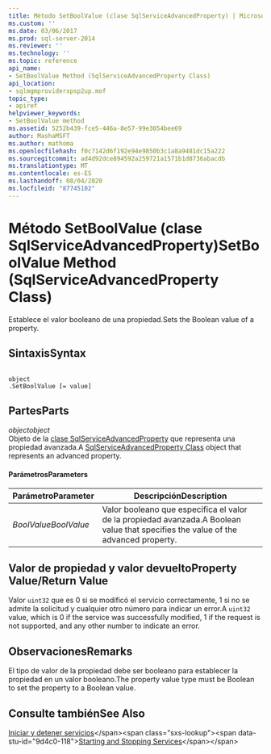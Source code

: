 ```yaml
---
title: Método SetBoolValue (clase SqlServiceAdvancedProperty) | Microsoft Docs
ms.custom: ''
ms.date: 03/06/2017
ms.prod: sql-server-2014
ms.reviewer: ''
ms.technology: ''
ms.topic: reference
api_name:
- SetBoolValue Method (SqlServiceAdvancedProperty Class)
api_location:
- sqlmgmproviderxpsp2up.mof
topic_type:
- apiref
helpviewer_keywords:
- SetBoolValue method
ms.assetid: 5252b439-fce5-446a-8e57-99e3054bee69
author: MashaMSFT
ms.author: mathoma
ms.openlocfilehash: f0c7142d6f192e94e9850b3c1a8a9481dc15a222
ms.sourcegitcommit: ad4d92dce894592a259721a1571b1d8736abacdb
ms.translationtype: MT
ms.contentlocale: es-ES
ms.lasthandoff: 08/04/2020
ms.locfileid: "87745102"
---
```

# <a name="setboolvalue-method-sqlserviceadvancedproperty-class"></a><span data-ttu-id="9d4c0-102">Método SetBoolValue (clase SqlServiceAdvancedProperty)</span><span class="sxs-lookup"><span data-stu-id="9d4c0-102">SetBoolValue Method (SqlServiceAdvancedProperty Class)</span></span>
  <span data-ttu-id="9d4c0-103">Establece el valor booleano de una propiedad.</span><span class="sxs-lookup"><span data-stu-id="9d4c0-103">Sets the Boolean value of a property.</span></span>  
  
## <a name="syntax"></a><span data-ttu-id="9d4c0-104">Sintaxis</span><span class="sxs-lookup"><span data-stu-id="9d4c0-104">Syntax</span></span>  
  
```  
  
object  
.SetBoolValue [= value]  
```  
  
## <a name="parts"></a><span data-ttu-id="9d4c0-105">Partes</span><span class="sxs-lookup"><span data-stu-id="9d4c0-105">Parts</span></span>  
 <span data-ttu-id="9d4c0-106">*object*</span><span class="sxs-lookup"><span data-stu-id="9d4c0-106">*object*</span></span>  
 <span data-ttu-id="9d4c0-107">Objeto de la [clase SqlServiceAdvancedProperty](../wmi-provider-configuration-classes/sqlserviceadvancedproperty-class/sqlserviceadvancedproperty-class.md) que representa una propiedad avanzada.</span><span class="sxs-lookup"><span data-stu-id="9d4c0-107">A [SqlServiceAdvancedProperty Class](../wmi-provider-configuration-classes/sqlserviceadvancedproperty-class/sqlserviceadvancedproperty-class.md) object that represents an advanced property.</span></span>  
  
#### <a name="parameters"></a><span data-ttu-id="9d4c0-108">Parámetros</span><span class="sxs-lookup"><span data-stu-id="9d4c0-108">Parameters</span></span>  
  
|<span data-ttu-id="9d4c0-109">Parámetro</span><span class="sxs-lookup"><span data-stu-id="9d4c0-109">Parameter</span></span>|<span data-ttu-id="9d4c0-110">Descripción</span><span class="sxs-lookup"><span data-stu-id="9d4c0-110">Description</span></span>|  
|---------------|-----------------|  
|<span data-ttu-id="9d4c0-111">*BoolValue*</span><span class="sxs-lookup"><span data-stu-id="9d4c0-111">*BoolValue*</span></span>|<span data-ttu-id="9d4c0-112">Valor booleano que especifica el valor de la propiedad avanzada.</span><span class="sxs-lookup"><span data-stu-id="9d4c0-112">A Boolean value that specifies the value of the advanced property.</span></span>|  
  
## <a name="property-valuereturn-value"></a><span data-ttu-id="9d4c0-113">Valor de propiedad y valor devuelto</span><span class="sxs-lookup"><span data-stu-id="9d4c0-113">Property Value/Return Value</span></span>  
 <span data-ttu-id="9d4c0-114">Valor `uint32` que es 0 si se modificó el servicio correctamente, 1 si no se admite la solicitud y cualquier otro número para indicar un error.</span><span class="sxs-lookup"><span data-stu-id="9d4c0-114">A `uint32` value, which is 0 if the service was successfully modified, 1 if the request is not supported, and any other number to indicate an error.</span></span>  
  
## <a name="remarks"></a><span data-ttu-id="9d4c0-115">Observaciones</span><span class="sxs-lookup"><span data-stu-id="9d4c0-115">Remarks</span></span>  
 <span data-ttu-id="9d4c0-116">El tipo de valor de la propiedad debe ser booleano para establecer la propiedad en un valor booleano.</span><span class="sxs-lookup"><span data-stu-id="9d4c0-116">The property value type must be Boolean to set the property to a Boolean value.</span></span>  
  
## <a name="see-also"></a><span data-ttu-id="9d4c0-117">Consulte también</span><span class="sxs-lookup"><span data-stu-id="9d4c0-117">See Also</span></span>  
 <span data-ttu-id="9d4c0-118">[Iniciar y detener servicios](https://technet.microsoft.com/library/ms174886\(v=sql.105\).aspx)</span><span class="sxs-lookup"><span data-stu-id="9d4c0-118">[Starting and Stopping Services](https://technet.microsoft.com/library/ms174886\(v=sql.105\).aspx)</span></span>  
  
  
